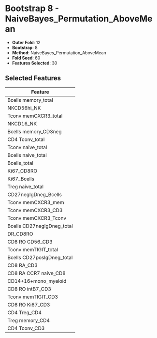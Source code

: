 # Bootstrap 8 - NaiveBayes_Permutation_AboveMean

- **Outer Fold**: 12
- **Bootstrap**: 8
- **Method**: NaiveBayes_Permutation_AboveMean
- **Fold Seed**: 60
- **Features Selected**: 30

## Selected Features

| Feature |
|---------|
| Bcells memory_total |
| NKCD56hi_NK |
| Tconv memCXCR3_total |
| NKCD16_NK |
| Bcells memory_CD3neg |
| CD4 Tconv_total |
| Tconv naive_total |
| Bcells naive_total |
| Bcells_total |
| Ki67_CD8RO |
| Ki67_Bcells |
| Treg naive_total |
| CD27negIgDneg_Bcells |
| Tconv memCXCR3_mem |
| Tconv memCXCR3_CD3 |
| Tconv memCXCR3_Tconv |
| Bcells CD27negIgDneg_total |
| DR_CD8RO |
| CD8 RO CD56_CD3 |
| Tconv memTIGIT_total |
| Bcells CD27posIgDneg_total |
| CD8 RA_CD3 |
| CD8 RA CCR7 naive_CD8 |
| CD14+16+mono_myeloid |
| CD8 RO intB7_CD3 |
| Tconv memTIGIT_CD3 |
| CD8  RO Ki67_CD3 |
| CD4 Treg_CD4 |
| Treg memory_CD4 |
| CD4 Tconv_CD3 |

